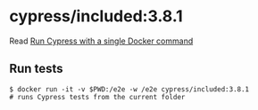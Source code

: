 # cypress/included:3.8.1

Read [Run Cypress with a single Docker command](https://www.cypress.io/blog/2019/05/02/run-cypress-with-a-single-docker-command/)

## Run tests

```shell
$ docker run -it -v $PWD:/e2e -w /e2e cypress/included:3.8.1
# runs Cypress tests from the current folder
```
